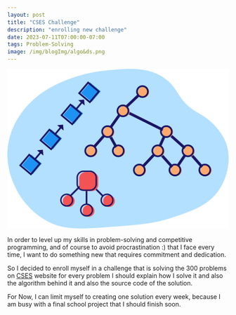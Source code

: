 ```yaml
---
layout: post
title: "CSES Challenge"
description: "enrolling new challenge"
date: 2023-07-11T07:00:00-07:00
tags: Problem-Solving
image: /img/blogImg/algo&ds.png
---
```


![](/img/blogImg/algo&ds.png)

In order to level up my skills in problem-solving and competitive programming, and of course to avoid procrastination :) that I face every time, I want to do something new that requires commitment and dedication.

So I decided to enroll myself in a challenge that is solving the 300 problems on [CSES](http://cses.fi/) website for every problem I should explain how I solve it and also the algorithm behind it and also the source code of the solution.

For Now, I can limit myself to creating one solution every week, because I am busy with a final school project that I should finish soon.
